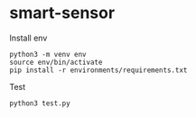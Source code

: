 # smart-sensor
Install env
```
python3 -m venv env
source env/bin/activate
pip install -r environments/requirements.txt
```
Test
```
python3 test.py
```
